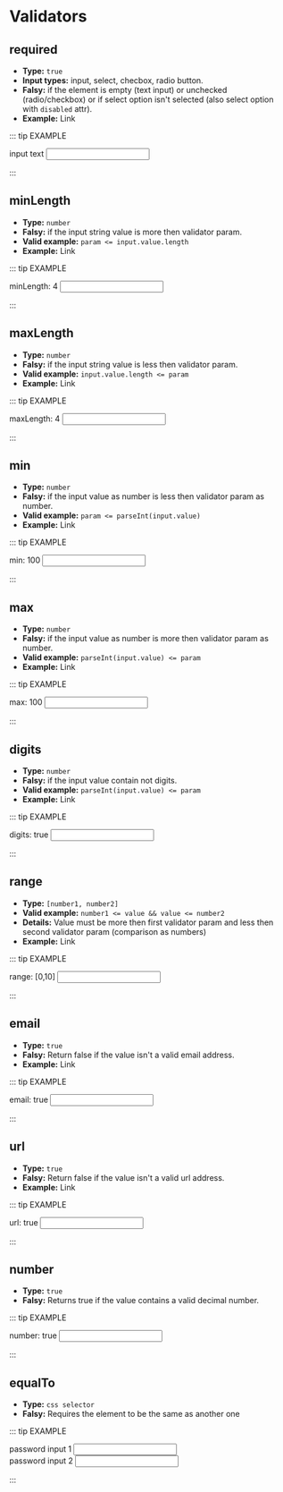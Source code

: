 <style src='../node_modules/bootstrap/dist/css/bootstrap.css'>
</style>

<style>
a {
   text-decoration: none;
}
</style>

# Validators

## required

-  **Type:** `true`
-  **Input types:** input, select, checbox, radio button.
-  **Falsy:** if the element is empty (text input) or unchecked (radio/checkbox) or if select option isn't selected (also select option with `disabled` attr).
-  **Example:** [Link](https://jsfiddle.net/VisualYuki/L4qxwm6s/13/)

::: tip EXAMPLE
<div class="container d-flex align-items-center justify-content-center">
   <!-- form -->
   <form id='myform'>
      <!-- input wrap -->
      <div class="mb-3">
         <label class='form-label'>input text</label>
         <input class="form-control" type="text" name="inputName1" />
      </div>
   </form>
</div>
:::

## minLength

-  **Type:** `number`
-  **Falsy:** if the input string value is more then validator param.
-  **Valid example:** `param <= input.value.length`
-  **Example:** [Link](https://jsfiddle.net/VisualYuki/cv23g7hd/15/)

::: tip EXAMPLE
<div class="container d-flex align-items-center justify-content-center">
   <!-- form -->
   <form id='myform2'>
      <!-- input wrap -->
      <div class="mb-3">
         <label class='form-label'>minLength: 4</label>
         <input class="form-control" type="text" name="inputName1" />
      </div>
   </form>
</div>
:::

## maxLength

-  **Type:** `number`
-  **Falsy:** if the input string value is less then validator param.
-  **Valid example:** `input.value.length <= param`
-  **Example:** [Link](https://jsfiddle.net/VisualYuki/cv23g7hd/15/)

::: tip EXAMPLE
<div class="container d-flex align-items-center justify-content-center">
   <!-- form -->
   <form id='myform3'>
      <!-- input wrap -->
      <div class="mb-3">
         <label class='form-label'>maxLength: 4</label>
         <input class="form-control" type="text" name="inputName1" />
      </div>
   </form>
</div>
:::

## min

-  **Type:** `number`
-  **Falsy:** if the input value as number is less then validator param as number.
-  **Valid example:** `param <= parseInt(input.value)`
-  **Example:** [Link](https://jsfiddle.net/VisualYuki/cv23g7hd/15/)

::: tip EXAMPLE
<div class="container d-flex align-items-center justify-content-center">
   <!-- form -->
   <form id='myform4'>
      <!-- input wrap -->
      <div class="mb-3">
         <label class='form-label'>min: 100</label>
         <input class="form-control" type="number" name="inputName1" />
      </div>
   </form>
</div>
:::

## max

-  **Type:** `number`
-  **Falsy:** if the input value as number is more then validator param as number.
-  **Valid example:** `parseInt(input.value) <= param`
-  **Example:** [Link](https://jsfiddle.net/VisualYuki/cv23g7hd/15/)

::: tip EXAMPLE
<div class="container d-flex align-items-center justify-content-center">
   <!-- form -->
   <form id='myform5'>
      <!-- input wrap -->
      <div class="mb-3">
         <label class='form-label'>max: 100</label>
         <input class="form-control" type="text" name="inputName1" />
      </div>
   </form>
</div>
:::

## digits

-  **Type:** `number`
-  **Falsy:** if the input value contain not digits.
-  **Valid example:** `parseInt(input.value) <= param`
-  **Example:** [Link](https://jsfiddle.net/VisualYuki/cv23g7hd/15/)

::: tip EXAMPLE
<div class="container d-flex align-items-center justify-content-center">
   <!-- form -->
   <form id='myform6'>
      <!-- input wrap -->
      <div class="mb-3">
         <label class='form-label'>digits: true</label>
         <input class="form-control" type="text" name="inputName1" />
      </div>
   </form>
</div>
:::

## range

-  **Type:** `[number1, number2]`
-  **Valid example:** `number1 <= value && value <= number2`
-  **Details:** Value must be more then first validator param and less then second validator param (comparison as numbers)
-  **Example:** [Link](https://jsfiddle.net/VisualYuki/cv23g7hd/15/)

::: tip EXAMPLE
<div class="container d-flex align-items-center justify-content-center">
   <!-- form -->
   <form id='myform7'>
      <!-- input wrap -->
      <div class="mb-3">
         <label class='form-label'>range: [0,10]</label>
         <input class="form-control" type="text" name="inputName1" />
      </div>
   </form>
</div>
:::

## email

-  **Type:** `true`
-  **Falsy:** Return false if the value isn't a valid email address.
-  **Example:** [Link](https://jsfiddle.net/VisualYuki/9n2agwo3/2/)

::: tip EXAMPLE
<div class="container d-flex align-items-center justify-content-center">
   <!-- form -->
   <form id='myform8'>
      <!-- input wrap -->
      <div class="mb-3">
         <label class='form-label'>email: true</label>
         <input class="form-control" type="text" name="inputName1" />
      </div>
   </form>
</div>
:::

## url

-  **Type:** `true`
-  **Falsy:** Return false if the value isn't a valid url address.
-  **Example:** [Link](https://jsfiddle.net/VisualYuki/9n2agwo3/2/)

::: tip EXAMPLE
<div class="container d-flex align-items-center justify-content-center">
   <!-- form -->
   <form id='myform9'>
      <!-- input wrap -->
      <div class="mb-3">
         <label class='form-label'>url: true</label>
         <input class="form-control" type="text" name="inputName1" />
      </div>
   </form>
</div>
:::

## number

-  **Type:** `true`
-  **Falsy:** Returns true if the value contains a valid decimal number.

::: tip EXAMPLE
<div class="container d-flex align-items-center justify-content-center">
   <!-- form -->
   <form id='myform10'>
      <!-- input wrap -->
      <div class="mb-3">
         <label class='form-label'>number: true</label>
         <input class="form-control" type="text" name="inputName1" />
      </div>
   </form>
</div>
:::

## equalTo

-  **Type:** `css selector`
-  **Falsy:** Requires the element to be the same as another one

::: tip EXAMPLE
<div class="container d-flex align-items-center justify-content-center">
   <!-- form -->
   <form id='myform11'>
      <!-- input wrap -->
      <div class="mb-3">
         <label class='form-label'>password input 1</label>
         <input class="form-control" type="text" name="inputName1" />
      </div>
      <!-- input wrap -->
      <div class="mb-3">
         <label class='form-label'>password input 2</label>
         <input class="form-control" type="text" name="inputName2" />
      </div>
   </form>
</div>
:::

<script setup>
import {onMounted} from "vue"

onMounted(() => {
   import('../dist/input-validation-next.js').then((module) => {
      let myform = module.InputValidationNext(document.getElementById("myform"), {
            rules: {
               inputName1: {
                  required: true,
               },
            },
            disableFormSubmitEvent: true,
         });

         let myform2 = module.InputValidationNext(document.getElementById("myform2"), {
            rules: {
               inputName1: {
                  minLength: 4
               },
            },
            disableFormSubmitEvent: true,
         });

         let myform3 = module.InputValidationNext(document.getElementById("myform3"), {
            rules: {
               inputName1: {
                  maxLength: 4
               },
            },
            disableFormSubmitEvent: true,
         });

         let myform4 = module.InputValidationNext(document.getElementById("myform4"), {
            rules: {
               inputName1: {
                  min: 100
               },
            },
            disableFormSubmitEvent: true,
         });

         let myform5 = module.InputValidationNext(document.getElementById("myform5"), {
            rules: {
               inputName1: {
                  max: 100
               },
            },
            disableFormSubmitEvent: true,
         });

         let myform6 = module.InputValidationNext(document.getElementById("myform6"), {
            rules: {
               inputName1: {
                  digits: true
               },
            },
            disableFormSubmitEvent: true,
         });

         let myform7 = module.InputValidationNext(document.getElementById("myform7"), {
            rules: {
               inputName1: {
                  range: [0,10]
               },
            },
            disableFormSubmitEvent: true,
         });

         let myform8 = module.InputValidationNext(document.getElementById("myform8"), {
            rules: {
               inputName1: {
                  email: true
               },
            },
            disableFormSubmitEvent: true,
         });

         let myform9 = module.InputValidationNext(document.getElementById("myform9"), {
            rules: {
               inputName1: {
                  url: true
               },
            },
            disableFormSubmitEvent: true,
         });

         let myform10 = module.InputValidationNext(document.getElementById("myform10"), {
            rules: {
               inputName1: {
                  number: true
               },
            },
            disableFormSubmitEvent: true,
         });

         let myform11 = module.InputValidationNext(document.getElementById("myform11"), {
            rules: {
               inputName2: {
                  equalTo: "input[name='inputName1']"
               },
            },
            disableFormSubmitEvent: true,
         });
   });


})
</script>
